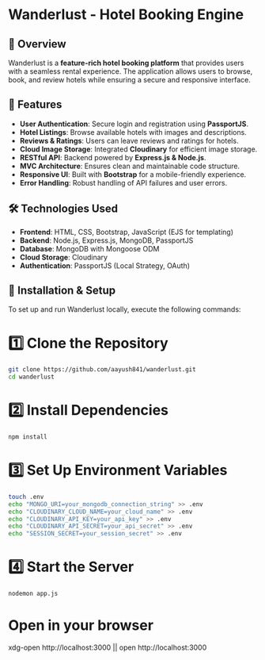 # Wanderlust - Hotel Booking Engine

## 📌 Overview
Wanderlust is a **feature-rich hotel booking platform** that provides users with a seamless rental experience. The application allows users to browse, book, and review hotels while ensuring a secure and responsive interface.

## 🚀 Features
- **User Authentication**: Secure login and registration using **PassportJS**.
- **Hotel Listings**: Browse available hotels with images and descriptions.
- **Reviews & Ratings**: Users can leave reviews and ratings for hotels.
- **Cloud Image Storage**: Integrated **Cloudinary** for efficient image storage.
- **RESTful API**: Backend powered by **Express.js & Node.js**.
- **MVC Architecture**: Ensures clean and maintainable code structure.
- **Responsive UI**: Built with **Bootstrap** for a mobile-friendly experience.
- **Error Handling**: Robust handling of API failures and user errors.

## 🛠️ Technologies Used
- **Frontend**: HTML, CSS, Bootstrap, JavaScript (EJS for templating)
- **Backend**: Node.js, Express.js, MongoDB, PassportJS
- **Database**: MongoDB with Mongoose ODM
- **Cloud Storage**: Cloudinary
- **Authentication**: PassportJS (Local Strategy, OAuth)


## 🚀 Installation & Setup
To set up and run Wanderlust locally, execute the following commands:


# 1️⃣ Clone the Repository
```sh
git clone https://github.com/aayush841/wanderlust.git  
cd wanderlust  
```

# 2️⃣ Install Dependencies  
```sh
npm install
```

# 3️⃣ Set Up Environment Variables  
```sh
touch .env  
echo "MONGO_URI=your_mongodb_connection_string" >> .env  
echo "CLOUDINARY_CLOUD_NAME=your_cloud_name" >> .env  
echo "CLOUDINARY_API_KEY=your_api_key" >> .env  
echo "CLOUDINARY_API_SECRET=your_api_secret" >> .env  
echo "SESSION_SECRET=your_session_secret" >> .env  
```

# 4️⃣ Start the Server 
```sh
nodemon app.js
```

# Open in your browser  
xdg-open http://localhost:3000 || open http://localhost:3000  
